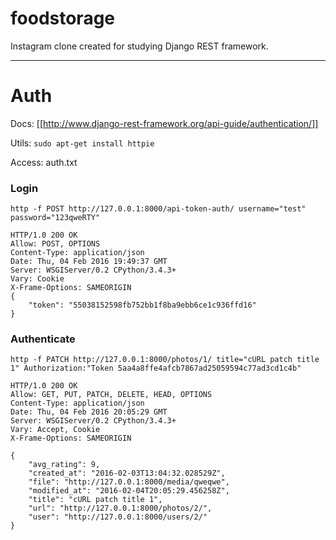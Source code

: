 # foodstorage
Instagram clone created for studying Django REST framework.

---

# Auth
Docs: [[http://www.django-rest-framework.org/api-guide/authentication/]]

Utils: `sudo apt-get install httpie`

Access: auth.txt

### Login

```
http -f POST http://127.0.0.1:8000/api-token-auth/ username="test" password="123qweRTY"
```


```
HTTP/1.0 200 OK
Allow: POST, OPTIONS
Content-Type: application/json
Date: Thu, 04 Feb 2016 19:49:37 GMT
Server: WSGIServer/0.2 CPython/3.4.3+
Vary: Cookie
X-Frame-Options: SAMEORIGIN
{
    "token": "55038152598fb752bb1f8ba9ebb6ce1c936ffd16"
}
```

### Authenticate

```
http -f PATCH http://127.0.0.1:8000/photos/1/ title="cURL patch title 1" Authorization:"Token 5aa4a8ffe4afcb7867ad25059594c77ad3cd1c4b"
```

```
HTTP/1.0 200 OK
Allow: GET, PUT, PATCH, DELETE, HEAD, OPTIONS
Content-Type: application/json
Date: Thu, 04 Feb 2016 20:05:29 GMT
Server: WSGIServer/0.2 CPython/3.4.3+
Vary: Accept, Cookie
X-Frame-Options: SAMEORIGIN

{
    "avg_rating": 9, 
    "created_at": "2016-02-03T13:04:32.028529Z", 
    "file": "http://127.0.0.1:8000/media/qweqwe", 
    "modified_at": "2016-02-04T20:05:29.456258Z", 
    "title": "cURL patch title 1", 
    "url": "http://127.0.0.1:8000/photos/2/", 
    "user": "http://127.0.0.1:8000/users/2/"
}
```